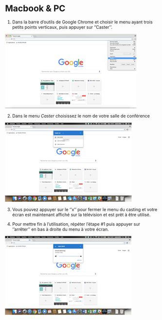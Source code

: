 # Macbook & PC

1. Dans la barre d’outils de Google Chrome et choisir le menu ayant trois petits points verticaux, puis appuyer sur ‘’Caster’’.

![Menu Google Chrome](../.gitbook/assets/image%20%282%29.png)

2. Dans le menu _Caster_ choisissez le nom de votre salle de conférence

![S&#xE9;lectionner la salle dans laquelle vous voulez Caster](../.gitbook/assets/image%20%283%29.png)

3. Vous pouvez appuyer sur le ‘’x’’ pour fermer le menu du casting et votre écran est maintenant affiché sur la télévision et est prêt à être utilisé. 

4. Pour mettre fin à l’utilisation, répéter l’étape \#1 puis appuyer sur ‘’arrêter’’ en bas à droite du menu à votre écran. 

![Mettre fin au Casting](../.gitbook/assets/image%20%281%29.png)

